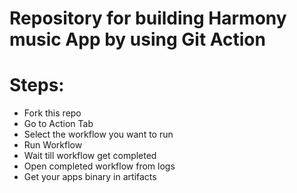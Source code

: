 # Repository for building Harmony music App by using Git Action

# Steps:
* Fork this repo
* Go to Action Tab
* Select the workflow you want to run
* Run Workflow
* Wait till workflow get completed
* Open completed workflow from logs
* Get your apps binary in artifacts

